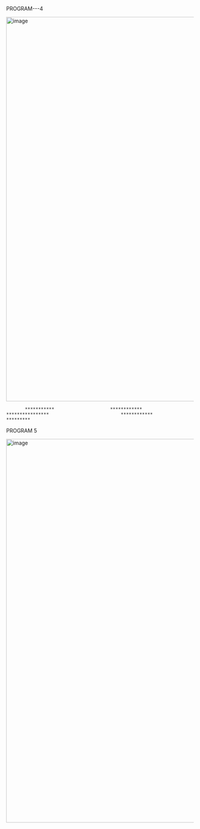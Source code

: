 PROGRAM---4

<img width="1920" height="1032" alt="image" src="https://github.com/user-attachments/assets/9aa5734d-5e3f-4c24-953e-14068092efd0" />













           ***********                     ************                ****************                           ************                                              *********
           
PROGRAM 5


<img width="1920" height="1030" alt="image" src="https://github.com/user-attachments/assets/d8c18b21-cf36-4636-af60-efa263073123" />






















